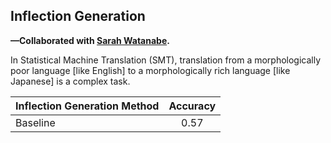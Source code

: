 ## Inflection Generation

**—Collaborated with [Sarah Watanabe](https://github.com/swatana3).**

In Statistical Machine Translation (SMT), translation from a morphologically poor language [like English] to a morphologically rich language [like Japanese] is a complex task.

| Inflection Generation Method |  Accuracy  |
| --------------- |:---------:|
| Baseline | 0.57  |

